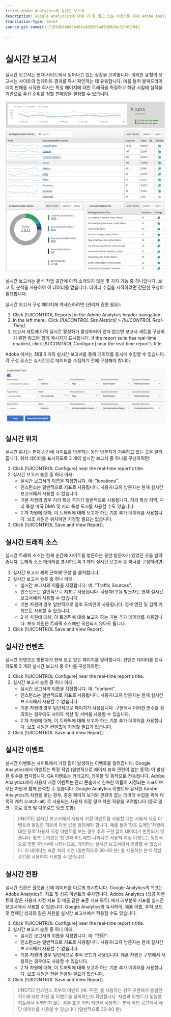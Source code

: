 ```yaml
---
title: Adobe Analytics의 실시간 보고서
description: Google Analytics에 대해 더 잘 알고 있는 사용자를 위해 Adobe Analytics에서 실시간 보고서를 가져오는 방법을 알아봅니다.
translation-type: tm+mt
source-git-commit: 71899840dd5b401c6892b6ad5088d4a32fd07042

---
```



# 실시간 보고서

실시간 보고서는 현재 사이트에서 일어나고 있는 상황을 보여줍니다. 이러한 유형의 보고서는 사이트의 업데이트 결과를 즉시 확인하는 데 유용합니다. 예를 들어 블랙프라이데이 판매를 시작한 회사는 특정 페이지에 대한 트래픽을 측정하고 해당 시점에 실적을 기반으로 우선 순위를 정할 판매량을 결정할 수 있습니다.

![실시간 보고서](../assets/realtime.png)

실시간 보고서는 분석 작업 공간에 아직 소개되지 않은 몇 가지 기능 중 하나입니다. 보고 및 분석을 사용하여 이 데이터를 얻습니다. 데이터 수집을 시작하려면 간단한 구성이 필요합니다.

실시간 보고서 구성 페이지에 액세스하려면 (관리자 권한 필요):

1. Click [!UICONTROL Reports] in the Adobe Analytics header navigation.
2. In the left menu, Click *[!UICONTROL Site Metrics]* &gt; *[!UICONTROL Real-Time]*.
3. 보고서 세트에 아직 실시간 활성화가 활성화되어 있지 않으면 보고서 세트를 구성하기 위한 링크와 함께 메시지가 표시됩니다. If the report suite has real-time enabled, click [!UICONTROL Configure] near the real-time report&#39;s title.

Adobe 에서는 최대 3 개의 실시간 보고서를 통해 데이터를 동시에 수집할 수 있습니다. 각 구성 요소는 실시간으로 데이터를 수집하기 전에 구성해야 합니다.

![실시간 보고서 구성](../assets/realtime_config.png)

## 실시간 위치

실시간 위치는 현재 순간에 사이트를 방문하는 동안 방문자가 거주하고 있는 곳을 알려줍니다. 위치 데이터를 표시하도록 3 개의 실시간 보고서 중 하나를 구성하려면:

1. Click [!UICONTROL Configure] near the real-time report&#39;s title.
2. 실시간 보고서 슬롯 중 하나 아래:
   * 실시간 보고서의 이름을 지정합니다. 예: &quot;locations&quot;.
   * 인스턴스는 일반적으로 지표로 사용됩니다. 사용자/고유 방문자는 현재 실시간 보고서에서 사용할 수 없습니다.
   * 기본 차원의 경우 지리 특성 국가가 일반적으로 사용됩니다. 지리 특성 지역, 지리 특성 미국 DMA 및 지리 특성 도시를 사용할 수도 있습니다.
   * 2 차 차원에 대해, 이 트래픽에 대해 보고자 하는 기본 추가 데이터를 사용합니다. 보조 차원은 위치에만 지정할 필요는 없습니다.
3. Click [!UICONTROL Save and View Report].

## 실시간 트래픽 소스

실시간 트래픽 소스는 현재 순간에 사이트를 방문하는 동안 방문자가 있었던 곳을 알려줍니다. 트래픽 소스 데이터를 표시하도록 3 개의 실시간 보고서 중 하나를 구성하려면:

1. 실시간 보고서 제목 근처에&#39;구성&#39;을 클릭합니다.
2. 실시간 보고서 슬롯 중 하나 아래:
   * 실시간 보고서의 이름을 지정합니다. 예: &quot;Traffic Sources&quot;.
   * 인스턴스는 일반적으로 지표로 사용됩니다. 사용자/고유 방문자는 현재 실시간 보고서에서 사용할 수 없습니다.
   * 기본 차원의 경우 일반적으로 참조 도메인이 사용됩니다. 검색 엔진 및 검색 키워드도 사용할 수 있습니다.
   * 2 차 차원에 대해, 이 트래픽에 대해 보고자 하는 기본 추가 데이터를 사용합니다. 보조 차원은 트래픽 소스에만 국한되지 않아도 됩니다.
3. Click [!UICONTROL Save and View Report].

## 실시간 컨텐츠

실시간 컨텐츠는 방문자가 현재 보고 있는 페이지를 알려줍니다. 컨텐츠 데이터를 표시하도록 3 개의 실시간 보고서 중 하나를 구성하려면:

1. Click [!UICONTROL Configure] near the real-time report&#39;s title.
2. 실시간 보고서 슬롯 중 하나 아래:
   * 실시간 보고서의 이름을 지정합니다. 예: &quot;content&quot;.
   * 인스턴스는 일반적으로 지표로 사용됩니다. 사용자/고유 방문자는 현재 실시간 보고서에서 사용할 수 없습니다.
   * 기본 차원의 경우 일반적으로 페이지가 사용됩니다. 구현에서 이러한 변수를 정의하는 경우에도 사이트 섹션 및 서버를 사용할 수 있습니다.
   * 2 차 차원에 대해, 이 트래픽에 대해 보고자 하는 기본 추가 데이터를 사용합니다. 보조 차원은 컨텐츠에 지정할 필요가 없습니다.
3. Click [!UICONTROL Save and View Report].

## 실시간 이벤트

실시간 이벤트는 사이트에서 가장 많이 발생하는 이벤트를 알려줍니다. Google Analytics에서 이벤트는 특정 작업 (일반적으로 페이지 뷰와 관련이 없는 동작) 이 발생한 횟수를 캡처합니다. GA 이벤트는 카테고리, 레이블 및 동작으로 전송됩니다. Adobe Analytics에서 사용자 지정 이벤트는 관리 콘솔에서 친숙한 이름이 지정되는 지표이며 모든 차원과 함께 분석할 수 있습니다. Google Analytics 이벤트와 유사한 Adobe Analytics의 차원을 찾는 경우, 종종 페이지 보기와 관련이 없는 데이터 수집을 위해 다목적 캐치 (catch-all) 로 사용되는 사용자 지정 링크 차원 적용을 고려합니다 (종료 링크 - 종료 링크 및 다운로드 링크 포함).

> [!NOTE] 실시간 보고서에서 사용자 지정 이벤트를 사용할 때는 사용자 지정 이벤트와 동일한 히트에 차원 값을 정의해야 합니다. 예를 들어&#39;참조 도메인&#39;차원에 대한&#39;등록&#39;사용자 지정 이벤트를 보는 경우 추가 구현 없이 데이터가 반환되지 않습니다. 참조 도메인은 첫 번째 히트에만 나타나고 사용자 지정 이벤트는 일반적으로 방문 후반부에 나타나므로, 데이터는 실시간 보고서에서 연결할 수 없습니다. 이 데이터는 표준 처리 지연 (일반적으로 30-90 분) 를 사용하는 분석 작업 공간을 사용하여 사용할 수 있습니다.

## 실시간 전환

실시간 전환은 플랫폼 간에 데이터를 다르게 표시합니다. Google Analytics의 목표는 Adobe Analytics의 지표 및 성공 이벤트와 유사합니다. Adobe Analytics (성공 이벤트와 같은 사용자 지정 지표 및 매출 같은 표준 지표 모두) 에서 대부분의 지표를 실시간 보고서에서 사용할 수 있습니다. Google Analytics와 유사하게, 제품 이름, 추적 코드 및 캠페인 성과와 같은 차원을 실시간 보고서에서 적용할 수도 있습니다.

1. Click [!UICONTROL Configure] near the real-time report&#39;s title.
2. 실시간 보고서 슬롯 중 하나 아래:
   * 실시간 보고서의 이름을 지정합니다. 예: &quot;전환&quot;.
   * 인스턴스는 일반적으로 지표로 사용됩니다. 사용자/고유 방문자는 현재 실시간 보고서에서 사용할 수 없습니다.
   * 기본 차원의 경우 일반적으로 추적 코드가 사용됩니다. 제품 차원은 구현에서 사용하는 경우에도 사용할 수 있습니다.
   * 2 차 차원에 대해, 이 트래픽에 대해 보고자 하는 기본 추가 데이터를 사용합니다. 보조 차원은 전환 전용일 필요가 없습니다.
3. Click [!UICONTROL Save and View Report].

> [!NOTE] 인스턴스 외부의 이벤트 (예: 주문) 를 사용하는 경우 구현에서 동일한 히트에 대한 차원 및 이벤트를 정의하는지 확인합니다. 차원과 이벤트가 동일한 히트에서 실행되지 않는 경우 표준 처리 지연을 사용하는 분석 작업 공간에서 해당 데이터를 사용할 수 있습니다 (일반적으로 30-90 분).

